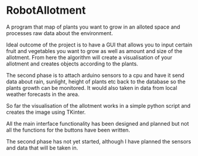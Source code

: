 # RobotAllotment

A program that map of plants you want to grow in an alloted space and processes raw data about the environment.

Ideal outcome of the project is to have a GUI that allows you to input certain fruit and vegetables you want to grow as well as amount and size of the allotment. From here the algorithm will create a visualisation of your allotment and creates objects according to the plants. 

The second phase is to attach arduino sensors to a cpu and have it send data about rain, sunlight, height of plants etc back to the database so the plants growth can be monitored. It would also taken in data from local weather forecasts in the area. 

So far the visualisation of the allotment works in a simple python script and creates the image using TKinter. 

All the main interface functionality has been designed and planned but not all the functions for the buttons have been written. 

The second phase has not yet started, although I have planned the sensors and data that will be taken in.

